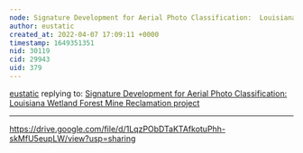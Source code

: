 ```yaml
---
node: Signature Development for Aerial Photo Classification:  Louisiana Wetland Forest Mine Reclamation project
author: eustatic
created_at: 2022-04-07 17:09:11 +0000
timestamp: 1649351351
nid: 30119
cid: 29943
uid: 379
---
```




[eustatic](../profile/eustatic) replying to: [Signature Development for Aerial Photo Classification:  Louisiana Wetland Forest Mine Reclamation project](../notes/eustatic/03-11-2022/signature-development-for-aerial-photo-classification-louisiana-wetland-forest-mine-reclamation-project)

----
https://drive.google.com/file/d/1LqzPObDTaKTAfkotuPhh-skMfU5eupLW/view?usp=sharing